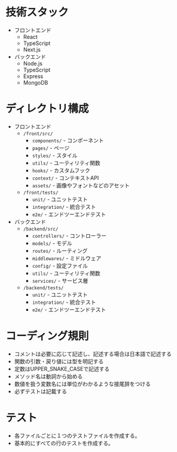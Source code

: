 # 技術スタック
- フロントエンド
    - React
    - TypeScript
    - Next.js
- バックエンド
    - Node.js
    - TypeScript
    - Express
    - MongoDB

# ディレクトリ構成
- フロントエンド
    - `/front/src/`
        - `components/` - コンポーネント
        - `pages/` - ページ
        - `styles/` - スタイル
        - `utils/` - ユーティリティ関数
        - `hooks/` - カスタムフック
        - `context/` - コンテキストAPI
        - `assets/` - 画像やフォントなどのアセット
    - `/front/tests/`
        - `unit/` - ユニットテスト
        - `integration/` - 統合テスト
        - `e2e/` - エンドツーエンドテスト
- バックエンド
    - `/backend/src/`
        - `controllers/` - コントローラー
        - `models/` - モデル
        - `routes/` - ルーティング
        - `middlewares/` - ミドルウェア
        - `config/` - 設定ファイル
        - `utils/` - ユーティリティ関数
        - `services/` - サービス層
    - `/backend/tests/`
        - `unit/` - ユニットテスト
        - `integration/` - 統合テスト
        - `e2e/` - エンドツーエンドテスト

# コーディング規則
- コメントは必要に応じて記述し、記述する場合は日本語で記述する
- 関数の引数・戻り値には型を明記する
- 定数はUPPER_SNAKE_CASEで記述する
- メソッド名は動詞から始める
- 数値を扱う変数名には単位がわかるような接尾辞をつける
- 必ずテストは記載する

# テスト
- 各ファイルごとに１つのテストファイルを作成する。
- 基本的にすべての行のテストを作成する。

